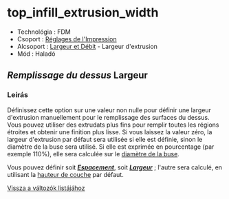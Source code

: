 # top\_infill\_extrusion\_width

* Technológia : FDM
* Csoport : [Réglages de l'Impression](../print_settings/print_settings.md)
* Alcsoport : [Largeur et Débit](../print_settings/print_settings.md#largeur-et-débit) - Largeur d'extrusion
* Mód : Haladó

## _Remplissage du dessus_ Largeur

### Leírás

Définissez cette option sur une valeur non nulle pour définir une largeur d'extrusion manuellement pour le remplissage des surfaces du dessus. Vous pouvez utiliser des extrudats plus fins pour remplir toutes les régions étroites et obtenir une finition plus lisse. Si vous laissez la valeur zéro, la largeur d'extrusion par défaut sera utilisée si elle est définie, sinon le diamètre de la buse sera utilisé. Si elle est exprimée en pourcentage \(par exemple 110%\), elle sera calculée sur le [diamètre de la buse](nozzle_diameter.md).

Vous pouvez définir soit [_**Espacement**_](top_infill_extrusion_spacing.md), soit [_**Largeur**_](top_infill_extrusion_width.md) ; l'autre sera calculé, en utilisant la [hauteur de couche](layer_height.md) par défaut.

[Vissza a változók listájához](variable_list.md)

